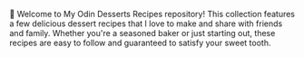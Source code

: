 🍰 Welcome to My Odin Desserts Recipes repository! This collection features a few delicious dessert recipes that I love to make and share with friends and family. Whether you're a seasoned baker or just starting out, these recipes are easy to follow and guaranteed to satisfy your sweet tooth.
